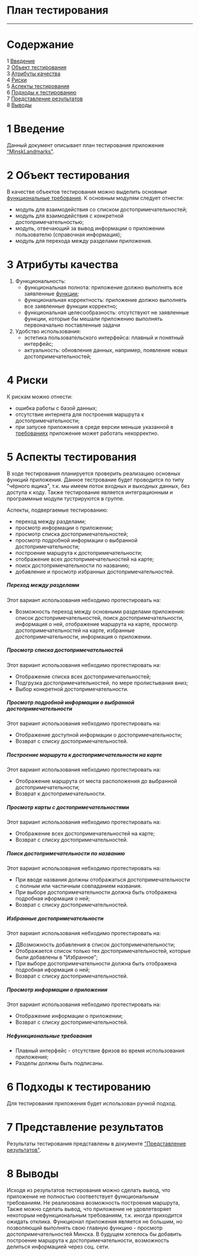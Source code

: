# План тестирования  
---

# Содержание  
1 [Введение](#introduction)  
2 [Объект тестирования](#items)  
3 [Атрибуты качества](#quality)  
4 [Риски](#risk)  
5 [Аспекты тестирования](#features)  
6 [Подходы к тестированию](#approach)  
7 [Представление результатов](#pass)  
8 [Выводы](#conclusion)  

<a name="introduction"/>  

# 1 Введение  

Данный документ описывает план тестирования приложения ["MinskLandmarks"](https://github.com/shishov1610/MinskLandmarks/blob/master/Documentation/Requirements/Requirements%20Document.md).

<a name="items"/>  

# 2 Объект тестирования  

В качестве объектов тестирования можно выделить основные [функциональные требования](../Documents/Requirements/Requirements%20Document.md). К основным модулям следует отнести: 
* модуль для взаимодействия со списком достопримечательностей;  
* модуль для взаимодействия с конкретной достопримечательностью;  
* модуль, отвечающий за вывод информации о приложении пользователю (справочная информация);  
* модуль для перехода между разделами приложения.   

<a name="quality"/>  

# 3 Атрибуты качества  

1. Функциональность:  
    - функциональная полнота: приложение должно выполнять все заявленные [функции](https://github.com/shishov1610/MinskLandmarks/blob/master/Documentation/Requirements/Requirements%20Document.md#functional_requirements);
    - функциональная корректность: приложение должно выполнять все заявленные функции корректно;  
    - функциональная целесообразность: отсутствуют не заявленные функции, которые бы мешали приложению выполнять первоначально поставленные задачи
2. Удобство использования:  
    - эстетика пользовательского интерфейса: плавный и понятный интерфейс;  
    - актуальность: обновление данных, например, появление новых достопримечательностей;  

<a name="risk"/>  

# 4 Риски  

К рискам можно отнести:  
* ошибка работы с базой данных;  
* отсутствие интернета для построения маршрута к достопримечательности;  
* при запуске приложения в среде версии меньше указанной в [требованиях](https://github.com/shishov1610/MinskLandmarks/blob/master/Documentation/Requirements/Requirements%20Document.md#restrictions) приложение может работать некорректно.

<a name="features"/>  

# 5 Аспекты тестирования  

В ходе тестирования планируется проверить реализацию основных функций приложения. Данное тестрование будет проводится по типу "чёрного ящика", т.к. мы имеем поток входных и выходных данных, без доступа к коду. Также тестирование является интеграционным и программные модули тустрируются в группе.

Аспекты, подвергаемые тестированию:  
* переход между разделами;  
* просмотр информации о приложении;  
* просмотр списка достопримечательностей;  
* просмотр подробной информации о выбранной достопримечательности;  
* построение маршрута к достопримечательности;  
* отображение всех достопримечательностей на карте;  
* поиск достопримечательности по названию;  
* добавление и просмотр избранных достопримечательностей.  

##### Переход между разделами  
Этот вариант использования небходимо протестировать на:  
* Возможность переход между основными разделами приложения: список достопримечательностей, поиск достопримечательности, информация о ней, отображение маршрута на карте, просмотр достопримечательностей на карте, избранные достопримечательности, информация о приложении.

##### Просмотр списка достопримечательностей  
Этот вариант использования небходимо протестировать на:  
* Отображение списка всех достопримечательностей;  
* Подгрузка достопримечательностей, по мере пролистывания вниз;  
* Выбор конкретной достопримечательности.  

##### Просмотр подробной информации о выбранной достопримечательности  
Этот вариант использования небходимо протестировать на:  
* Отображение доступной информации о достопримечательности;  
* Возврат с списку достопримечательностей.  

##### Построение маршрута к достопримечательности на карте  
Этот вариант использования небходимо протестировать на:  
* Отображение маршрута от места расположения до выбранной достопримечательности;  
* Возврат к достопримечательности.  

##### Просмотр карты с достопримечательностями  
Этот вариант использования небходимо протестировать на:  
* Отображение всех достопримечательностей на карте;  
* Возврат с списку достопримечательностей.  

##### Поиск достопримечательности по названию  
Этот вариант использования небходимо протестировать на:  
* При вводе названия должны отображаться достопримечательности с полным или частичным совпаданием названия.  
* При выборе достопримечательности должна быть отображена подробная иформация о ней;  
* Возврат с списку достопримечательностей.  

##### Избранные достопримечательности  
Этот вариант использования небходимо протестировать на:  
* ДВозможность добавления в список достопримечательности;  
* Отображается список только тех достопримечательностей, которые были добавлены в "Избранное";  
* При выборе достопримечательности должна быть отображена подробная иформация о ней;  
* Возврат с списку достопримечательностей.  

##### Просмотр информации о приложении  
Этот вариант использования небходимо протестировать на:  
* Отображение информации о приложении;  
* Возврат с списку достопримечательностей.  

##### Нефункциональные требования  

* Плавный интерфейс - отсутствие фризов во время использования приложения;
* Разделы должны быть подписаны.

<a name="approach"/>  

# 6 Подходы к тестированию  

Для тестирования приложения будет использован ручной подход.  

<a name="pass"/>  

# 7 Представление результатов  

Результаты тестирования представлены в документе ["Представление результатов"](../Testing/TestResults.md).  

<a name="conclusion"/>  

# 8 Выводы  

Исходя из результатов тестирования можно сделать вывод, что приложение не полностью соответствует функциональным требованиям. Не реализована возможность построения маршрута, Также можно сделать вывод, что приложение не удовлетворяет некоторым нефункциональным требованиям, т.к. иногда приходится ожидать отклика. Функционал приложения является не большим, но позволяющий выполнять свою главную функцию - просмотр достопримечательностей Минска. В будущем хотелось бы добавить построение маршрута к достопримечательности, возможность делиться информацией через соц. сети.
